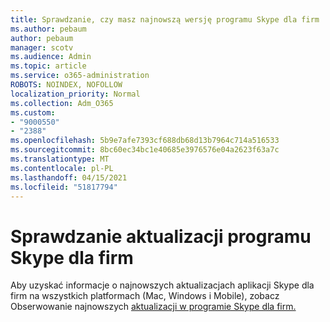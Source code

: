 ```yaml
---
title: Sprawdzanie, czy masz najnowszą wersję programu Skype dla firm
ms.author: pebaum
author: pebaum
manager: scotv
ms.audience: Admin
ms.topic: article
ms.service: o365-administration
ROBOTS: NOINDEX, NOFOLLOW
localization_priority: Normal
ms.collection: Adm_O365
ms.custom:
- "9000550"
- "2388"
ms.openlocfilehash: 5b9e7afe7393cf688db68d13b7964c714a516533
ms.sourcegitcommit: 8bc60ec34bc1e40685e3976576e04a2623f63a7c
ms.translationtype: MT
ms.contentlocale: pl-PL
ms.lasthandoff: 04/15/2021
ms.locfileid: "51817794"
---
```

# <a name="check-for-skype-for-business-updates"></a>Sprawdzanie aktualizacji programu Skype dla firm

Aby uzyskać informacje o najnowszych aktualizacjach aplikacji Skype dla firm na wszystkich platformach (Mac, Windows i Mobile), zobacz Obserwowanie najnowszych [aktualizacji w programie Skype dla firm.](https://support.office.com/article/follow-the-latest-updates-in-skype-for-business-cece9f93-add1-4d93-9a38-56cc598e5781)
